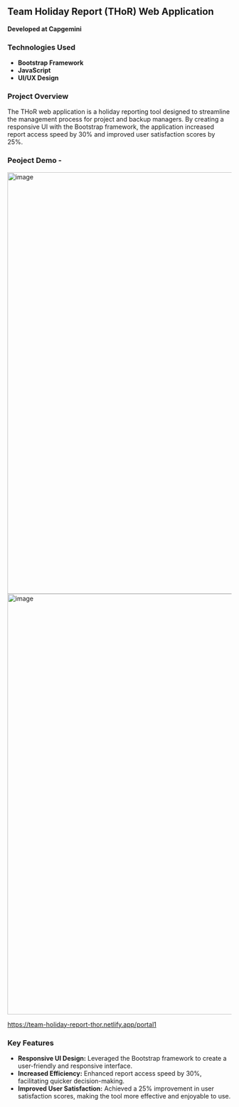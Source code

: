 ## Team Holiday Report (THoR) Web Application

**Developed at Capgemini**

### Technologies Used
- **Bootstrap Framework**
- **JavaScript**
- **UI/UX Design**

### Project Overview
The THoR web application is a holiday reporting tool designed to streamline the management process for project and backup managers. By creating a responsive UI with the Bootstrap framework, the application increased report access speed by 30% and improved user satisfaction scores by 25%.

### Peoject Demo - 

<img width="948" alt="image" src="https://github.com/123Akshat/CG-2-Home-Page/assets/103346687/a1ee01eb-5cb3-49c9-aedc-50f007931400">

<img width="946" alt="image" src="https://github.com/123Akshat/CG-2-Home-Page/assets/103346687/9d8278c1-d701-4650-b559-5fc39b77fa3f">

https://team-holiday-report-thor.netlify.app/portal1

### Key Features
- **Responsive UI Design:** Leveraged the Bootstrap framework to create a user-friendly and responsive interface.
- **Increased Efficiency:** Enhanced report access speed by 30%, facilitating quicker decision-making.
- **Improved User Satisfaction:** Achieved a 25% improvement in user satisfaction scores, making the tool more effective and enjoyable to use.
